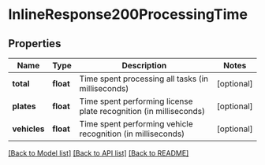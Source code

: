 # InlineResponse200ProcessingTime

## Properties
Name | Type | Description | Notes
------------ | ------------- | ------------- | -------------
**total** | **float** | Time spent processing all tasks (in milliseconds) | [optional] 
**plates** | **float** | Time spent performing license plate recognition (in milliseconds) | [optional] 
**vehicles** | **float** | Time spent performing vehicle recognition (in milliseconds) | [optional] 

[[Back to Model list]](../README.md#documentation-for-models) [[Back to API list]](../README.md#documentation-for-api-endpoints) [[Back to README]](../README.md)


